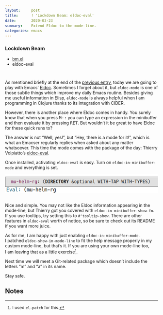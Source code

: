 ```yaml
---
layout:     post
title:      ! 'Lockdown Beam: eldoc-eval'
date:       2020-03-23
summary:    Extend Eldoc to the mode-line.
categories: emacs
---
```


<div style="padding-bottom: 15px">
  <div class="box">
    <h3>Lockdown Beam</h3>
    <ul>
      <li>
        <a href="https://www.manueluberti.eu/emacs/2020/03/19/lockdown-beam-bm/">
          bm.el
        </a>
      </li>
      <li>eldoc-eval</li>
    </ul>
  </div>
</div>

As mentioned briefly at the end of the [previous entry](https://www.manueluberti.eu/emacs/2020/03/19/lockdown-beam-bm/), today we are going to
play with Emacs’ [Eldoc](http://doc.endlessparentheses.com/Fun/eldoc-mode.html). Sometimes I forget about it, but `eldoc-mode` is one of
those subtle things which improve my daily Emacs routine. Besides giving me
useful information in Elisp, `eldoc-mode` is always helpful when I am programming
in Clojure thanks to its integration with CIDER.

However, there is another place where Eldoc comes in handy. You surely know that
when you press <kbd>M-:</kbd> you can type an expression in the minibuffer and then
evaluate it by pressing <kbd>RET</kbd>. But wouldn’t it be great to have Eldoc for these
quick runs to?

The answer is not “Well, yes!”, but “Hey, there is a mode for it!”, which is
what an Emacser regularly replies when asked about any matter whatsoever. This
time the mode comes with the package of the day: Thierry Volpiatto’s [eldoc-eval](https://github.com/thierryvolpiatto/eldoc-eval).

Once installed, activating `eldoc-eval` is easy. Turn on `eldoc-in-minibuffer-mode`
and everything is set.

<div style="text-align: center; padding-bottom: 15px">
    <a href="https://raw.githubusercontent.com/manuel-uberti/manuel-uberti.github.io/master/images/eldoc-eval.png" 
       target="_blank">
      <img src="/images/eldoc-eval.png">
    </a>
</div>

Nice and simple. You may not like the Eldoc information appearing in the
mode-line, but Thierry got you covered with `eldoc-in-minibuffer-show-fn`. If you
use tooltips, try setting this to `#'tooltip-show`. There are other features in
`eldoc-eval` worth of notice, so be sure to check out its README if you want more
juice.

As for me, I am happy with just enabling `eldoc-in-minibuffer-mode`. I patched
`eldoc-show-in-mode-line` to fit the help message properly in my custom mode-line,
but that’s it. If you are using your own mode-line too, I am leaving that as a
little exercise[^1].

Next time we will meet a Git-related package which doesn’t include the letters
“m” and “a” in its name.

Stay safe.

## Notes

[^1]: I used `el-patch` for this.
